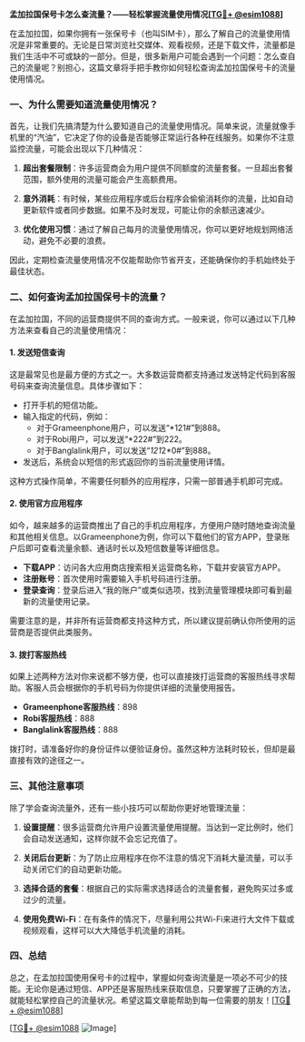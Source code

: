 **孟加拉国保号卡怎么查流量？——轻松掌握流量使用情况[[TG💪+ @esim1088](https://t.me/s/esim1088)]**

在孟加拉国，如果你拥有一张保号卡（也叫SIM卡），那么了解自己的流量使用情况是非常重要的。无论是日常浏览社交媒体、观看视频，还是下载文件，流量都是我们生活中不可或缺的一部分。但是，很多新用户可能会遇到一个问题：怎么查自己的流量呢？别担心，这篇文章将手把手教你如何轻松查询孟加拉国保号卡的流量使用情况。

### **一、为什么需要知道流量使用情况？**

首先，让我们先搞清楚为什么要知道自己的流量使用情况。简单来说，流量就像手机里的“汽油”，它决定了你的设备是否能够正常运行各种在线服务。如果你不注意监控流量，可能会出现以下几种情况：

1. **超出套餐限制**：许多运营商会为用户提供不同额度的流量套餐。一旦超出套餐范围，额外使用的流量可能会产生高额费用。
   
2. **意外消耗**：有时候，某些应用程序或后台程序会偷偷消耗你的流量，比如自动更新软件或者同步数据。如果不及时发现，可能让你的余额迅速减少。

3. **优化使用习惯**：通过了解自己每月的流量使用情况，你可以更好地规划网络活动，避免不必要的浪费。

因此，定期检查流量使用情况不仅能帮助你节省开支，还能确保你的手机始终处于最佳状态。

### **二、如何查询孟加拉国保号卡的流量？**

在孟加拉国，不同的运营商提供不同的查询方式。一般来说，你可以通过以下几种方法来查看自己的流量使用情况：

#### **1. 发送短信查询**
这是最常见也是最方便的方式之一。大多数运营商都支持通过发送特定代码到客服号码来查询流量信息。具体步骤如下：

- 打开手机的短信功能。
- 输入指定的代码，例如：
  - 对于Grameenphone用户，可以发送“*121#”到888。
  - 对于Robi用户，可以发送“*222#”到222。
  - 对于Banglalink用户，可以发送“*121*2*0#”到888。
- 发送后，系统会以短信的形式返回你的当前流量使用详情。

这种方式操作简单，不需要任何额外的应用程序，只需一部普通手机即可完成。

#### **2. 使用官方应用程序**
如今，越来越多的运营商推出了自己的手机应用程序，方便用户随时随地查询流量和其他相关信息。以Grameenphone为例，你可以下载他们的官方APP，登录账户后即可查看流量余额、通话时长以及短信数量等详细信息。

- **下载APP**：访问各大应用商店搜索相关运营商名称，下载并安装官方APP。
- **注册账号**：首次使用时需要输入手机号码进行注册。
- **登录查询**：登录后进入“我的账户”或类似选项，找到流量管理模块即可看到最新的流量使用记录。

需要注意的是，并非所有运营商都支持这种方式，所以建议提前确认你所使用的运营商是否提供此类服务。

#### **3. 拨打客服热线**
如果上述两种方法对你来说都不够方便，也可以直接拨打运营商的客服热线寻求帮助。客服人员会根据你的手机号码为你提供详细的流量使用报告。

- **Grameenphone客服热线**：898
- **Robi客服热线**：888
- **Banglalink客服热线**：888

拨打时，请准备好你的身份证件以便验证身份。虽然这种方法耗时较长，但却是最直接有效的途径之一。

### **三、其他注意事项**

除了学会查询流量外，还有一些小技巧可以帮助你更好地管理流量：

1. **设置提醒**：很多运营商允许用户设置流量使用提醒。当达到一定比例时，他们会自动发送通知，这样你就不会忘记充值了。
   
2. **关闭后台更新**：为了防止应用程序在你不注意的情况下消耗大量流量，可以手动关闭它们的自动更新功能。

3. **选择合适的套餐**：根据自己的实际需求选择适合的流量套餐，避免购买过多或过少的流量。

4. **使用免费Wi-Fi**：在有条件的情况下，尽量利用公共Wi-Fi来进行大文件下载或视频观看，这样可以大大降低手机流量的消耗。

### **四、总结**

总之，在孟加拉国使用保号卡的过程中，掌握如何查询流量是一项必不可少的技能。无论你是通过短信、APP还是客服热线来获取信息，只要掌握了正确的方法，就能轻松掌控自己的流量状况。希望这篇文章能帮助到每一位需要的朋友！[[TG💪+ @esim1088](https://t.me/s/esim1088)]

[[TG💪+ @esim1088](https://t.me/s/esim1088) ![Image](https://i.postimg.cc/4NQfJmqS/Snipaste-2025-05-13-00-14-12.png)]